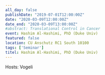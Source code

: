 ```yaml
---
all_day: false
publishDate: "2019-07-01T12:00:00Z"
date: "2020-03-09T12:00:00Z"
date_end: "2020-03-09T13:00:00Z"
#abstract: Translational Control in Cancer
event: Hashim Al-Hashimi, PhD (Duke Univ)
featured: false
location: CU Anschutz RC1 South 10100 
tags: ['Seminar']
titel: Hashim Al-Hashimi, PhD (Duke Univ)
---
```

Hosts: Vogeli 
